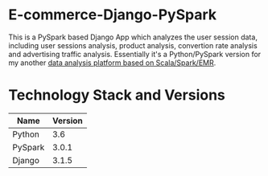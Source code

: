# E-commerce-Django-PySpark
This is a PySpark based Django App which analyzes the user session data, including user sessions analysis, product analysis, convertion rate analysis and advertising traffic analysis. Essentially it's a Python/PySpark version for my another [data analysis platform based on Scala/Spark/EMR](https://github.com/gef0604/Ecommerce_Data_Platform_On_EMR).

# Technology Stack and Versions
Name | Version
------------ | -------------
Python | 3.6
PySpark | 3.0.1
Django | 3.1.5
